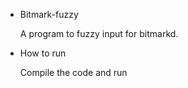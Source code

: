 * Bitmark-fuzzy

    A program to fuzzy input for bitmarkd.

* How to run

    Compile the code and run

